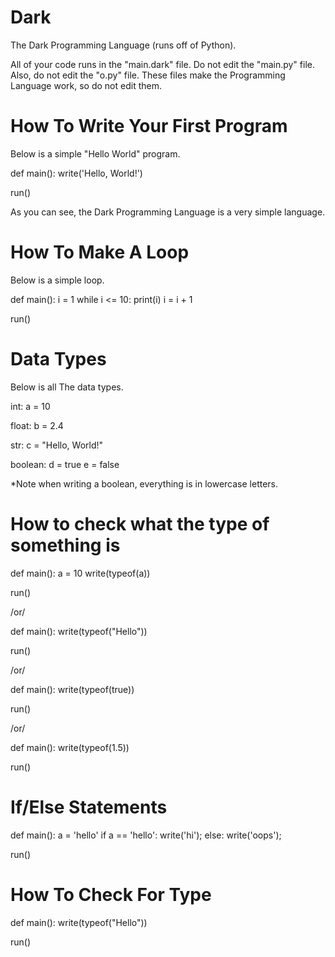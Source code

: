 # Dark
The Dark Programming Language (runs off of Python).

All of your code runs in the "main.dark" file. Do not edit the "main.py" file. Also, do not edit the "o.py" file. These files make the Programming Language work, so do not edit them.

# How To Write Your First Program
Below is a simple "Hello World" program.

def main():
	write('Hello, World!')
		
run()

As you can see, the Dark Programming Language is a very simple language.

# How To Make A Loop
Below is a simple loop.

def main():
	i = 1
	while i <= 10:
		print(i)
		i = i + 1

run()

# Data Types
Below is all The data types.

int:
a = 10

float:
b = 2.4

str:
c = "Hello, World!"

boolean:
d = true
e = false

*Note when writing a boolean, everything is in lowercase letters.

# How to check what the type of something is

def main():
	a = 10
	write(typeof(a))

run()

/or/

def main():
	write(typeof("Hello"))

run()

/or/

def main():
	write(typeof(true))

run()

/or/

def main():
	write(typeof(1.5))

run()

# If/Else Statements

def main():
	a = 'hello'
	if a == 'hello':
		write('hi');
	else:
		write('oops');

run()

# How To Check For Type

def main():
	write(typeof("Hello"))

run()

